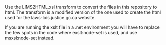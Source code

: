 Use the LIMS2HTML.xsl transform to convert the files in this repository to html.  The transform is a modified version of the one used to create the html used for the laws-lois.justice.gc.ca website.

If you are running the xslt file in a .net environment you will have to replace the few spots in the code where exslt:node-set is used, and use msxsl:node-set instead. 
